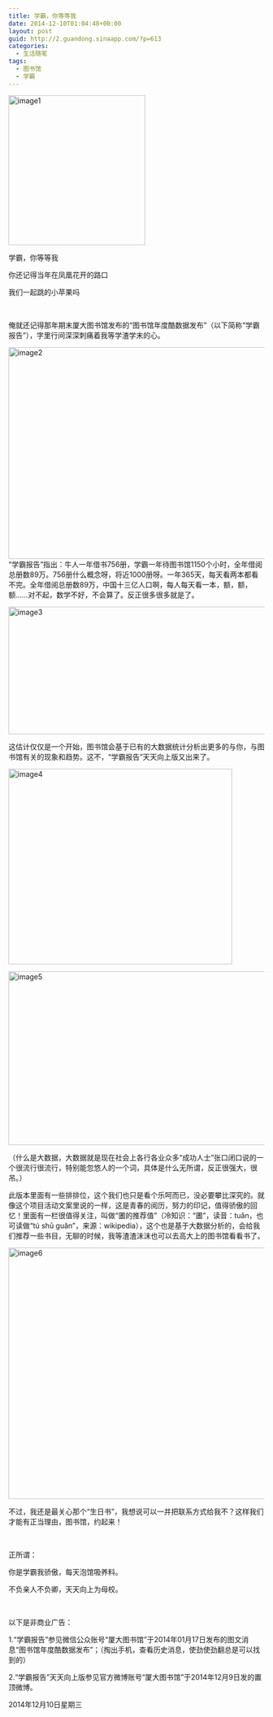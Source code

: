 ```yaml
---
title: 学霸，你等等我
date: 2014-12-10T01:04:48+00:00
layout: post
guid: http://2.guandong.sinaapp.com/?p=613
categories:
  - 生活随笔
tags:
  - 图书馆
  - 学霸
---
```

<p style="text-align: left;">
  <a href="http://guandong-dong.stor.sinaapp.com/uploads/2014/12/image1.jpeg"><img class=" wp-image-614" src="http://guandong-dong.stor.sinaapp.com/uploads/2014/12/image1.jpeg" alt="image1" width="269" height="295" /></a>
</p>

<p style="text-align: left;">
  学霸，你等等我
</p>

你还记得当年在凤凰花开的路口

我们一起跳的小苹果吗

&nbsp;

俺就还记得那年期末厦大图书馆发布的“图书馆年度酷数据发布”（以下简称“学霸报告”），字里行间深深刺痛着我等学渣学末的心。

[<img class="alignnone  wp-image-615" src="http://guandong-dong.stor.sinaapp.com/uploads/2014/12/image2.png" alt="image2" width="817" height="417" />](http://guandong-dong.stor.sinaapp.com/uploads/2014/12/image2.png)“学霸报告”指出：牛人一年借书756册，学霸一年待图书馆1150个小时，全年借阅总册数89万。756册什么概念呀，将近1000册呀。一年365天，每天看两本都看不完。全年借阅总册数89万，中国十三亿人口啊，每人每天看一本，额，额，额……对不起，数学不好，不会算了。反正很多很多就是了。

[<img class="alignnone  wp-image-616" src="http://guandong-dong.stor.sinaapp.com/uploads/2014/12/image3.png" alt="image3" width="802" height="251" />](http://guandong-dong.stor.sinaapp.com/uploads/2014/12/image3.png)

这估计仅仅是一个开始，图书馆会基于已有的大数据统计分析出更多的与你，与图书馆有关的现象和趋势。这不，“学霸报告”天天向上版又出来了。

[<img class="alignnone size-full wp-image-617" src="http://guandong-dong.stor.sinaapp.com/uploads/2014/12/image4.jpeg" alt="image4" width="440" height="385" />](http://guandong-dong.stor.sinaapp.com/uploads/2014/12/image4.jpeg)

[<img class="alignnone  wp-image-618" src="http://guandong-dong.stor.sinaapp.com/uploads/2014/12/image5.png" alt="image5" width="805" height="342" />](http://guandong-dong.stor.sinaapp.com/uploads/2014/12/image5.png)

（什么是大数据，大数据就是现在社会上各行各业众多“成功人士”张口闭口说的一个很流行很流行，特别能忽悠人的一个词，具体是什么无所谓，反正很强大，很吊。）

此版本里面有一些排排位，这个我们也只是看个乐呵而已，没必要攀比深究的。就像这个项目活动文案里说的一样，这是青春的阅历，努力的印记，值得骄傲的回忆！里面有一栏很值得关注，叫做“圕的推荐值”（冷知识：“圕”，读音：tuǎn，也可读做“tú shū guǎn”，来源：wikipedia），这个也是基于大数据分析的，会给我们推荐一些书目，无聊的时候，我等渣渣沫沫也可以去高大上的图书馆看看书了。

[<img class="alignnone  wp-image-619" src="http://guandong-dong.stor.sinaapp.com/uploads/2014/12/image6.png" alt="image6" width="808" height="495" />](http://guandong-dong.stor.sinaapp.com/uploads/2014/12/image6.png)

不过，我还是最关心那个“生日书”，我想说可以一并把联系方式给我不？这样我们才能有正当理由，图书馆，约起来！

&nbsp;

正所谓：

你是学霸我骄傲，每天泡馆吸养料。

不负亲人不负卿，天天向上为母校。

&nbsp;

以下是非商业广告：

1.“学霸报告”参见微信公众账号“厦大图书馆”于2014年01月17日发布的图文消息“图书馆年度酷数据发布”；（掏出手机，查看历史消息，使劲使劲翻总是可以找到的）

2.“学霸报告”天天向上版参见官方微博账号“厦大图书馆”于2014年12月9日发的置顶微博。

2014年12月10日星期三
